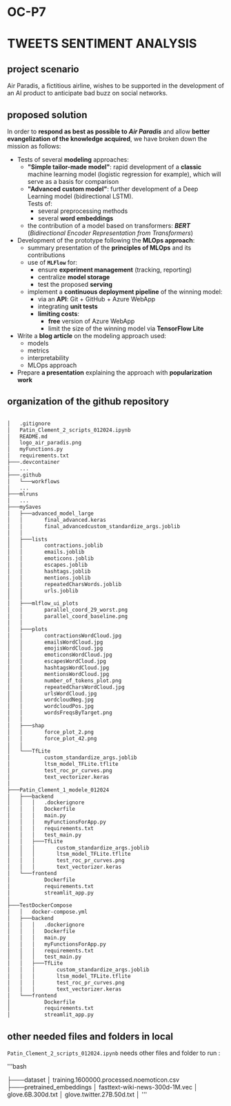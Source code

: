 # OC-P7
# TWEETS SENTIMENT ANALYSIS

## project scenario

Air Paradis, a fictitious airline, wishes to be supported in the development of an AI product to anticipate bad buzz on social networks.

## proposed solution

In order to **respond as best as possible to *Air Paradis*** and allow **better evangelization of the knowledge acquired**, we have broken down the mission as follows:
- Tests of several **modeling** approaches:
    - **"Simple tailor-made model"**: rapid development of a **classic** machine learning model (logistic regression for example), which will serve as a basis for comparison
    - **"Advanced custom model"**: further development of a Deep Learning model (bidirectional LSTM).<br>
      Tests of:
        - several preprocessing methods
        - several **word embeddings**
    - the contribution of a model based on transformers: ***BERT*** (*Bidirectional Encoder Representation from Transformers*)
- Development of the prototype following the **MLOps approach**:
    - summary presentation of the **principles of MLOps** and its contributions
    - use of **`MLFlow`** for:
        - ensure **experiment management** (tracking, reporting)
        - centralize **model storage**
        - test the proposed **serving**
    - implement a **continuous deployment pipeline** of the winning model:
        - via an **API**: Git + GitHub + Azure WebApp
        - integrating **unit tests**
        - **limiting costs**:
            - **free** version of Azure WebApp
            - limit the size of the winning model via **TensorFlow Lite**
- Write a **blog article** on the modeling approach used:
    - models
    - metrics
    - interpretability
    - MLOps approach
- Prepare **a presentation** explaining the approach with **popularization work**


## organization of the github repository

```bash

│   .gitignore
│   Patin_Clement_2_scripts_012024.ipynb
│   README.md
│   logo_air_paradis.png
│   myFunctions.py
│   requirements.txt
├───.devcontainer
│   ...
├───.github
│   └───workflows
│   ...
├───mlruns
│   ...
├───mySaves
│   ├───advanced_model_large
│   │       final_advanced.keras
│   │       final_advancedcustom_standardize_args.joblib
│   │
│   ├───lists
│   │       contractions.joblib
│   │       emails.joblib
│   │       emoticons.joblib
│   │       escapes.joblib
│   │       hashtags.joblib
│   │       mentions.joblib
│   │       repeatedCharsWords.joblib
│   │       urls.joblib
│   │
│   ├───mlflow_ui_plots
│   │       parallel_coord_29_worst.png
│   │       parallel_coord_baseline.png
│   │
│   ├───plots
│   │       contractionsWordCloud.jpg
│   │       emailsWordCloud.jpg
│   │       emojisWordCloud.jpg
│   │       emoticonsWordCloud.jpg
│   │       escapesWordCloud.jpg
│   │       hashtagsWordCloud.jpg
│   │       mentionsWordCloud.jpg
│   │       number_of_tokens_plot.png
│   │       repeatedCharsWordCloud.jpg
│   │       urlsWordCloud.jpg
│   │       wordcloudNeg.jpg
│   │       wordcloudPos.jpg
│   │       wordsFreqsByTarget.png
│   │
│   ├───shap
│   │       force_plot_2.png
│   │       force_plot_42.png
│   │
│   └───TfLite
│           custom_standardize_args.joblib
│           ltsm_model_TFLite.tflite
│           test_roc_pr_curves.png
│           text_vectorizer.keras
│
├───Patin_Clement_1_modele_012024
│   ├───backend
│   │   │   .dockerignore
│   │   │   Dockerfile
│   │   │   main.py
│   │   │   myFunctionsForApp.py
│   │   │   requirements.txt
│   │   │   test_main.py
│   │   ├───TfLite
│   │   │       custom_standardize_args.joblib
│   │   │       ltsm_model_TFLite.tflite
│   │   │       test_roc_pr_curves.png
│   │   │       text_vectorizer.keras
│   └───frontend
│           Dockerfile
│           requirements.txt
│           streamlit_app.py
│
├───TestDockerCompose
│   │   docker-compose.yml
│   ├───backend
│   │   │   .dockerignore
│   │   │   Dockerfile
│   │   │   main.py
│   │   │   myFunctionsForApp.py
│   │   │   requirements.txt
│   │   │   test_main.py
│   │   ├───TfLite
│   │   │       custom_standardize_args.joblib
│   │   │       ltsm_model_TFLite.tflite
│   │   │       test_roc_pr_curves.png
│   │   │       text_vectorizer.keras
│   └───frontend
│           Dockerfile
│           requirements.txt
│           streamlit_app.py
```

## other needed files and folders in local

`Patin_Clement_2_scripts_012024.ipynb` needs other files and folder to run :

'''bash

├───dataset
│       training.1600000.processed.noemoticon.csv
├───pretrained_embeddings
│       fasttext-wiki-news-300d-1M.vec
│       glove.6B.300d.txt
│       glove.twitter.27B.50d.txt
│
'''